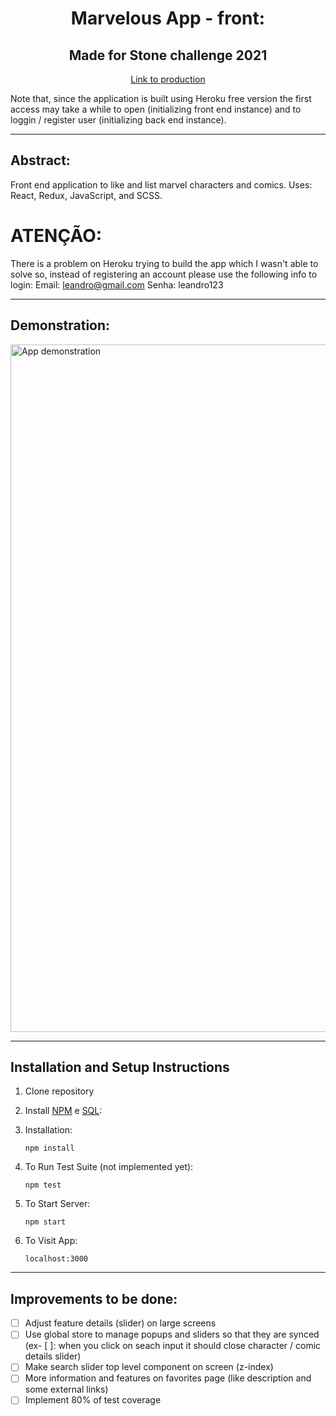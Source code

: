 <h1 align="center">Marvelous App - front:</h1>
<h2 align="center">Made for Stone challenge 2021</h2>
<p align="center"><a href="https://marvelousapp-front.herokuapp.com/">Link to production</a></p>
Note that, since the application is built using Heroku free version the first access may take a while to open (initializing front end instance) and to loggin / register user (initializing back end instance).

<hr />

## Abstract:
Front end application to like and list marvel characters and comics. Uses: React, Redux, JavaScript, and SCSS.

# ATENÇÃO:
There is a problem on Heroku trying to build the app which I wasn't able to solve so, instead of registering an account please use the following info to login:
Email: leandro@gmail.com
Senha: leandro123

<hr />

## Demonstration:
<img src="https://raw.githubusercontent.com/leandroparisi/case-stone-front/main/demonstration/demonstration.gif" alt="App demonstration" width="1100px" >

<hr />

## Installation and Setup Instructions 

1. Clone repository

2. Install <a href="https://www.npmjs.com/get-npm" >NPM</a> e <a href="https://www.alura.com.br/artigos/mysql-do-download-e-instalacao-ate-sua-primeira-tabela" >SQL</a>:

2. Installation:

    `npm install`  

3. To Run Test Suite (not implemented yet):  

    `npm test`  

4. To Start Server:

    `npm start`  

5. To Visit App:

    `localhost:3000`  

<hr />

## Improvements to be done:

- [ ] Adjust feature details (slider) on large screens
- [ ] Use global store to manage popups and sliders so that they are synced (ex- [ ]: when you click on seach input it should close character / comic details slider)
- [ ] Make search slider top level component on screen (z-index)
- [ ] More information and features on favorites page (like description and some external links)
- [ ] Implement 80% of test coverage
